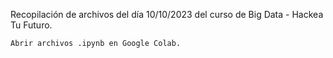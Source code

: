 Recopilación de archivos del día 10/10/2023 del curso de Big Data - Hackea Tu Futuro. 

```sh
Abrir archivos .ipynb en Google Colab. 
```

